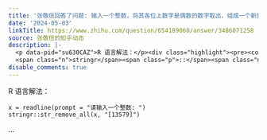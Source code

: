 ```yaml
---
title: '张敬信回答了问题: 输入一个整数，将其各位上数字是偶数的数字取出，组成一个新的整数输出。用Python怎么做?'
date: '2024-05-03'
linkTitle: https://www.zhihu.com/question/654189060/answer/3486071258
source: 张敬信的知乎动态
description: |-
  <p data-pid="su630CAZ">R 语言解法：</p><div class="highlight"><pre><code class="language-ada"><span class="n">x</span> <span class="o">=</span> <span class="n">readline</span><span class="p">(</span><span class="n">prompt</span> <span class="o">=</span> <span class="s">"请输入一个整数: "</span><span class="p">)</span>
  <span class="n">stringr</span><span class="p">::</span><span class="n">str_remove_all</span><span class="p">(</span><span class="n">x</span><span class="p">,</span> <span class="s">"[13579]"</span><span class="p">)</span></code></pre></div><p></p> ...
disable_comments: true
---
```

<p data-pid="su630CAZ">R 语言解法：</p><div class="highlight"><pre><code class="language-ada"><span class="n">x</span> <span class="o">=</span> <span class="n">readline</span><span class="p">(</span><span class="n">prompt</span> <span class="o">=</span> <span class="s">"请输入一个整数: "</span><span class="p">)</span>
<span class="n">stringr</span><span class="p">::</span><span class="n">str_remove_all</span><span class="p">(</span><span class="n">x</span><span class="p">,</span> <span class="s">"[13579]"</span><span class="p">)</span></code></pre></div><p></p> ...